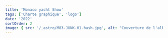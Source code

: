 ```yaml
---
title: 'Monaco yacht Show'
tags: ['Charte graphique', 'logo']
date: '2022'
sortOrder: 2
image: { src: '/_astro/M83-JUNK-01.hash.jpg', alt: "Couverture de l'album" }
---
```

